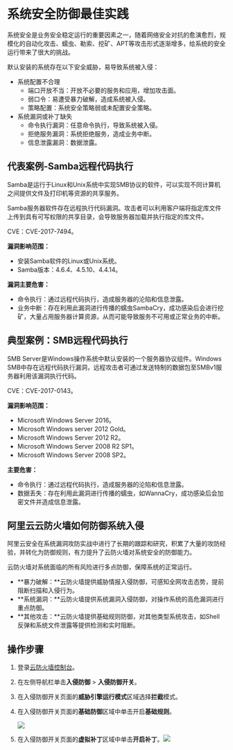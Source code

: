 # 系统安全防御最佳实践

系统安全是业务安全稳定运行的重要因素之一，随着网络安全对抗的愈演愈烈，规模化的自动化攻击、蠕虫、勒索、挖矿、APT等攻击形式逐渐增多，给系统的安全运行带来了很大的挑战。

默认安装的系统存在以下安全威胁，易导致系统被入侵：

-   系统配置不合理
    -   端口开放不当：开放不必要的服务和应用，增加攻击面。
    -   弱口令：易遭受暴力破解，造成系统被入侵。
    -   策略配置：系统安全策略弱或未配置安全策略。
-   系统漏洞或补丁缺失
    -   命令执行漏洞：任意命令执行，导致系统被入侵。
    -   拒绝服务漏洞：系统拒绝服务，造成业务中断。
    -   信息泄露漏洞：数据泄露。

## 代表案例-Samba远程代码执行

Samba是运行于Linux和Unix系统中实现SMB协议的软件，可以实现不同计算机之间提供文件及打印机等资源的共享服务。

Samba服务器软件存在远程执行代码漏洞。攻击者可以利用客户端将指定库文件上传到具有可写权限的共享目录，会导致服务器加载并执行指定的库文件。

CVE：CVE-2017-7494。

**漏洞影响范围：**

-   安装Samba软件的Linux或Unix系统。
-   Samba版本：4.6.4、4.5.10、4.4.14。

**漏洞主要危害：**

-   命令执行：通过远程代码执行，造成服务器的沦陷和信息泄露。
-   业务中断：存在利用此漏洞进行传播的蠕虫SambaCry，成功感染后会进行挖矿，大量占用服务器计算资源，从而可能导致服务不可用或正常业务的中断。

## 典型案例：SMB远程代码执行

SMB Server是Windows操作系统中默认安装的一个服务器协议组件。Windows SMB中存在远程代码执行漏洞，远程攻击者可通过发送特制的数据包至SMBv1服务器利用该漏洞执行代码。

CVE：CVE-2017-0143。

**漏洞影响范围：**

-   Microsoft Windows Server 2016。
-   Microsoft Windows server 2012 Gold。
-   Microsoft Windows Server 2012 R2。
-   Microsoft Windows Server 2008 R2 SP1。
-   Microsoft Windows Server 2008 SP2。

**主要危害：**

-   命令执行：通过远程代码执行，造成服务器的沦陷和信息泄露。
-   数据丢失：存在利用此漏洞进行传播的蠕虫，如WannaCry，成功感染后会加密文件并造成信息泄露。

## 阿里云云防火墙如何防御系统入侵

阿里云安全在系统漏洞攻防实战中进行了长期的跟踪和研究，积累了大量的攻防经验，并转化为防御规则，有力提升了云防火墙对系统安全的防御能力。

云防火墙对系统面临的所有风险进行多点防御，保障系统的正常运行。

-   **暴力破解：**云防火墙提供威胁情报入侵防御，可感知全网攻击态势，提前阻断扫描和入侵行为。
-   **系统漏洞：**云防火墙提供系统漏洞入侵防御，对操作系统的高危漏洞进行重点防御。
-   **其他攻击：**云防火墙提供基础规则防御，对其他类型系统攻击，如Shell反弹和系统文件泄露等提供检测和实时阻断。

## 操作步骤

1.  登录[云防火墙控制台](https://yundun.console.aliyun.com/?p=cfwnext)。
2.  在左侧导航栏单击**入侵防御** \> **入侵防御开关**。
3.  在入侵防御开关页面的**威胁引擎运行模式**区域选择**拦截**模式。
4.  在入侵防御开关页面的**基础防御**区域中单击开启**基础规则**。

    ![](https://static-aliyun-doc.oss-accelerate.aliyuncs.com/assets/img/zh-CN/9839997951/p12042.png)

5.  在入侵防御开关页面的**虚拟补丁**区域中单击**开启补丁**。![](https://static-aliyun-doc.oss-accelerate.aliyuncs.com/assets/img/zh-CN/9839997951/p12043.png)

